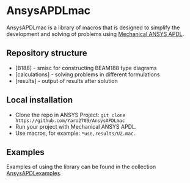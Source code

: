 # AnsysAPDLmac

AnsysAPDLmac is a library of macros that is designed to simplify the development and solving of problems using [Mechanical ANSYS APDL](https://www.ansys.com/). 

## Repository structure

- [B188] - smisc for constructing BEAM188 type diagrams
- [calculations] - solving problems in different formulations
- [results] - output of results after solution
 
## Local installation

- Clone the repo in ANSYS Project: `git clone https://github.com/Yaro2709/AnsysAPDLmac`
- Run your project with Mechanical ANSYS APDL.
- Use macros, for example: `*use,results/UZ.mac`.

## Examples
Examples of using the library can be found in the collection [AnsysAPDLexamples](https://github.com/Yaro2709/AnsysAPDLexamples).
